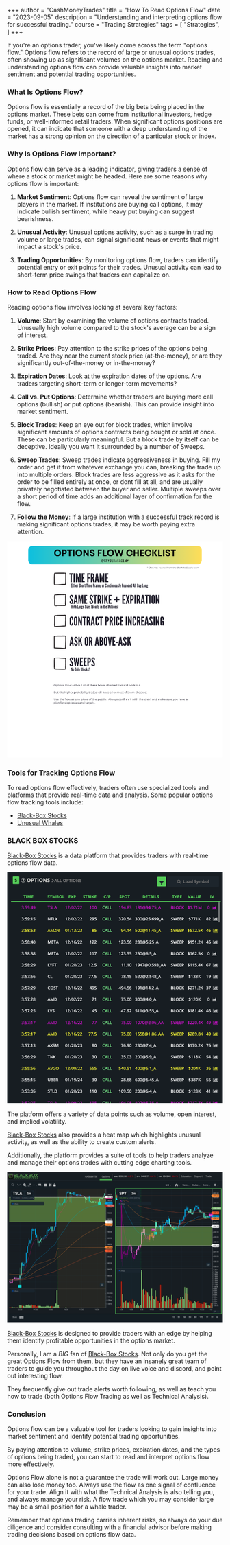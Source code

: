+++
author = "CashMoneyTrades"
title = "How To Read Options Flow"
date = "2023-09-05"
description = "Understanding and interpreting options flow for successful trading."
course = "Trading Strategies"
tags = [
    "Strategies",
]
+++

If you're an options trader, you've likely come across the term "options flow." Options flow refers to the record of large or unusual options trades, often showing up as significant volumes on the options market. Reading and understanding options flow can provide valuable insights into market sentiment and potential trading opportunities.

### What Is Options Flow?

Options flow is essentially a record of the big bets being placed in the options market. These bets can come from institutional investors, hedge funds, or well-informed retail traders. When significant options positions are opened, it can indicate that someone with a deep understanding of the market has a strong opinion on the direction of a particular stock or index.

### Why Is Options Flow Important?

Options flow can serve as a leading indicator, giving traders a sense of where a stock or market might be headed. Here are some reasons why options flow is important:

1. **Market Sentiment**: Options flow can reveal the sentiment of large players in the market. If institutions are buying call options, it may indicate bullish sentiment, while heavy put buying can suggest bearishness.

2. **Unusual Activity**: Unusual options activity, such as a surge in trading volume or large trades, can signal significant news or events that might impact a stock's price.

3. **Trading Opportunities**: By monitoring options flow, traders can identify potential entry or exit points for their trades. Unusual activity can lead to short-term price swings that traders can capitalize on.

### How to Read Options Flow

Reading options flow involves looking at several key factors:

1. **Volume**: Start by examining the volume of options contracts traded. Unusually high volume compared to the stock's average can be a sign of interest.

2. **Strike Prices**: Pay attention to the strike prices of the options being traded. Are they near the current stock price (at-the-money), or are they significantly out-of-the-money or in-the-money?

3. **Expiration Dates**: Look at the expiration dates of the options. Are traders targeting short-term or longer-term movements?

4. **Call vs. Put Options**: Determine whether traders are buying more call options (bullish) or put options (bearish). This can provide insight into market sentiment.

5. **Block Trades**: Keep an eye out for block trades, which involve significant amounts of options contracts being bought or sold at once. These can be particularly meaningful. But a block trade by itself can be deceptive.  Ideally you want it surrounded by a number of Sweeps.

6. **Sweep Trades**: Sweep trades indicate aggressiveness in buying.  Fill my order and get it from whatever exchange you can, breaking the trade up into multiple orders.  Block trades are less aggressive as it asks for the order to be filled entirely at once, or dont fill at all, and are usually privately negotiated between the buyer and seller. Multiple sweeps over a short period of time adds an additional layer of confirmation for the flow.

7. **Follow the Money**: If a large institution with a successful track record is making significant options trades, it may be worth paying extra attention.

![](images/optionsflowchecklist.png)


### Tools for Tracking Options Flow

To read options flow effectively, traders often use specialized tools and platforms that provide real-time data and analysis. Some popular options flow tracking tools include:

- [Black-Box Stocks](http://staygreen.blackboxstocks.com/SHJG)
- [Unusual Whales](https://www.unusualwhales.com/)

### BLACK BOX STOCKS 
[Black-Box Stocks](http://staygreen.blackboxstocks.com/SHJG) is a data platform that provides traders with real-time options flow data. 

![](images/BBSFlow.png)

The platform offers a variety of data points such as volume, open interest, and implied volatility. 

[Black-Box Stocks](http://staygreen.blackboxstocks.com/SHJG) also provides a heat map which highlights unusual activity, as well as the ability to create custom alerts. 

Additionally, the platform provides a suite of tools to help traders analyze and manage their options trades with cutting edge charting tools.

![](images/BBSCharts.png)


[Black-Box Stocks](http://staygreen.blackboxstocks.com/SHJG) is designed to provide traders with an edge by helping them identify profitable opportunities in the options market.

Personally, I am a *BIG* fan of [Black-Box Stocks](http://staygreen.blackboxstocks.com/SHJG).  Not only do you get the great Options Flow from them, but they have an insanely great team of traders to guide you throughout the day on live voice and discord, and point out interesting flow.  

They frequently give out trade alerts worth following, as well as teach you how to trade (both Options Flow Trading as well as Technical Analysis). 

### Conclusion

Options flow can be a valuable tool for traders looking to gain insights into market sentiment and identify potential trading opportunities. 

By paying attention to volume, strike prices, expiration dates, and the types of options being traded, you can start to read and interpret options flow more effectively. 

Options Flow alone is not a guarantee the trade will work out.  Large money can also lose money too.  Always use the flow as one signal of confluence for your trade.  Align it with what the Technical Analysis is also telling you, and always manage your risk.  A flow trade which you may consider large may be a small position for a whale trader.

Remember that options trading carries inherent risks, so always do your due diligence and consider consulting with a financial advisor before making trading decisions based on options flow data.
